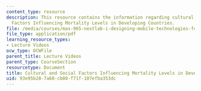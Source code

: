 ```yaml
---
content_type: resource
description: This resource contains the information regarding cultural and Social
  Factors Influencing Mortality Levels in Developing Countries.
file: /media/courses/mas-965-nextlab-i-designing-mobile-technologies-for-the-next-billion-users-fall-2008/93e95b287a68cb80f71f107efba353dc_MITMAS_965F08_Lec07_jv.pdf
file_type: application/pdf
learning_resource_types:
- Lecture Videos
ocw_type: OCWFile
parent_title: Lecture Videos
parent_type: CourseSection
resourcetype: Document
title: Cultural and Social Factors Influencing Mortality Levels in Developing Countries
uid: 93e95b28-7a68-cb80-f71f-107efba353dc
---
```

